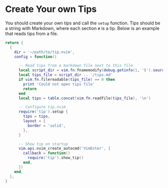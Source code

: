 # Create Your own Tips

You should create your own tips and call the `setup` function. Tips should be a string
with Markdown, where each section `#` is a tip. Below is an example that reads tips
from a file.

```lua
return {
  {
    dir = '~/path/to/tip.nvim',
    config = function()

      -- Read tips from a markdown file next to this file
      local script_dir = vim.fn.fnamemodify(debug.getinfo(1, 'S').source:sub(2), ':h')
      local tips_file = script_dir .. '/tips.md'
      if vim.fn.filereadable(tips_file) == 0 then
        print 'Could not open tips file'
        return
      end
      local tips = table.concat(vim.fn.readfile(tips_file), '\n')

      -- Configure tip.nvim
      require('tip').setup {
        tips = tips,
        layout = {
          border = 'solid',
        },
      }

      -- Show tip on startup
      vim.api.nvim_create_autocmd('VimEnter', {
        callback = function()
          require('tip').show_tip()
        end,
      })
    end,
  },
}
```
